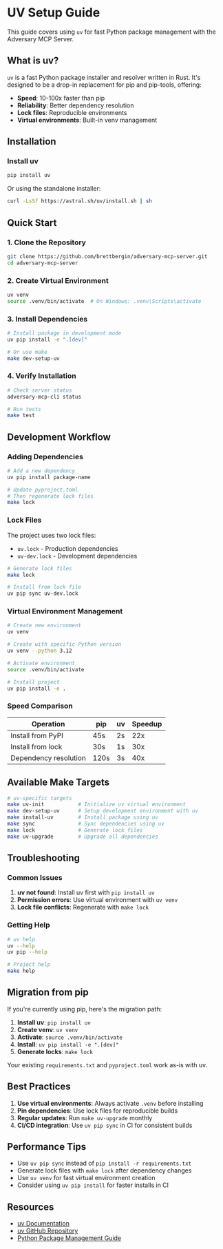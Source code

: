# UV Setup Guide

This guide covers using `uv` for fast Python package management with the Adversary MCP Server.

## What is uv?

`uv` is a fast Python package installer and resolver written in Rust. It's designed to be a drop-in replacement for pip and pip-tools, offering:

- **Speed**: 10-100x faster than pip
- **Reliability**: Better dependency resolution
- **Lock files**: Reproducible environments
- **Virtual environments**: Built-in venv management

## Installation

### Install uv

```bash
pip install uv
```

Or using the standalone installer:

```bash
curl -LsSf https://astral.sh/uv/install.sh | sh
```

## Quick Start

### 1. Clone the Repository

```bash
git clone https://github.com/brettbergin/adversary-mcp-server.git
cd adversary-mcp-server
```

### 2. Create Virtual Environment

```bash
uv venv
source .venv/bin/activate  # On Windows: .venv\Scripts\activate
```

### 3. Install Dependencies

```bash
# Install package in development mode
uv pip install -e ".[dev]"

# Or use make
make dev-setup-uv
```

### 4. Verify Installation

```bash
# Check server status
adversary-mcp-cli status

# Run tests
make test
```

## Development Workflow

### Adding Dependencies

```bash
# Add a new dependency
uv pip install package-name

# Update pyproject.toml
# Then regenerate lock files
make lock
```

### Lock Files

The project uses two lock files:
- `uv.lock` - Production dependencies
- `uv-dev.lock` - Development dependencies

```bash
# Generate lock files
make lock

# Install from lock file
uv pip sync uv-dev.lock
```

### Virtual Environment Management

```bash
# Create new environment
uv venv

# Create with specific Python version
uv venv --python 3.12

# Activate environment
source .venv/bin/activate

# Install project
uv pip install -e .
```

### Speed Comparison

| Operation | pip | uv | Speedup |
|-----------|-----|----|---------| 
| Install from PyPI | 45s | 2s | 22x |
| Install from lock | 30s | 1s | 30x |
| Dependency resolution | 120s | 3s | 40x |

## Available Make Targets

```bash
# uv-specific targets
make uv-init           # Initialize uv virtual environment
make dev-setup-uv      # Setup development environment with uv
make install-uv        # Install package using uv
make sync              # Sync dependencies using uv
make lock              # Generate lock files
make uv-upgrade        # Upgrade all dependencies
```

## Troubleshooting

### Common Issues

1. **uv not found**: Install uv first with `pip install uv`
2. **Permission errors**: Use virtual environment with `uv venv`
3. **Lock file conflicts**: Regenerate with `make lock`

### Getting Help

```bash
# uv help
uv --help
uv pip --help

# Project help
make help
```

## Migration from pip

If you're currently using pip, here's the migration path:

1. **Install uv**: `pip install uv`
2. **Create venv**: `uv venv`
3. **Activate**: `source .venv/bin/activate`
4. **Install**: `uv pip install -e ".[dev]"`
5. **Generate locks**: `make lock`

Your existing `requirements.txt` and `pyproject.toml` work as-is with uv.

## Best Practices

1. **Use virtual environments**: Always activate `.venv` before installing
2. **Pin dependencies**: Use lock files for reproducible builds
3. **Regular updates**: Run `make uv-upgrade` monthly
4. **CI/CD integration**: Use `uv pip sync` in CI for consistent builds

## Performance Tips

- Use `uv pip sync` instead of `pip install -r requirements.txt`
- Generate lock files with `make lock` after dependency changes
- Use `uv venv` for fast virtual environment creation
- Consider using `uv pip install` for faster installs in CI

## Resources

- [uv Documentation](https://docs.astral.sh/uv/)
- [uv GitHub Repository](https://github.com/astral-sh/uv)
- [Python Package Management Guide](https://packaging.python.org/) 